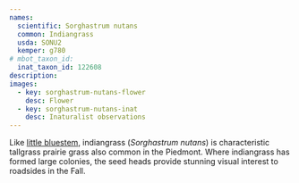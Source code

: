 ```yaml
---
names: 
  scientific: Sorghastrum nutans 
  common: Indiangrass
  usda: SONU2
  kemper: g780
# mbot_taxon_id: 
  inat_taxon_id: 122608
description: 
images:
  - key: sorghastrum-nutans-flower
    desc: Flower
  - key: sorghastrum-nutans-inat
    desc: Inaturalist observations
---
```


Like [little bluestem](../schizachyrium_scoparium), indiangrass (*Sorghastrum nutans*) is characteristic tallgrass prairie grass also common in the Piedmont. Where indiangrass has formed large colonies, the seed heads provide stunning visual interest to roadsides in the Fall. 
